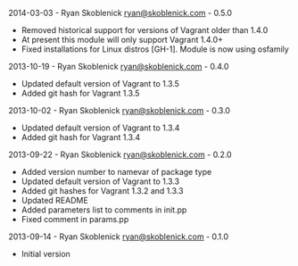 2014-03-03 - Ryan Skoblenick <ryan@skoblenick.com> - 0.5.0
  * Removed historical support for versions of Vagrant older than 1.4.0
  * At present this module will only support Vagrant 1.4.0+
  * Fixed installations for Linux distros [GH-1]. Module is now using osfamily

2013-10-19 - Ryan Skoblenick <ryan@skoblenick.com> - 0.4.0
  * Updated default version of Vagrant to 1.3.5
  * Added git hash for Vagrant 1.3.5

2013-10-02 - Ryan Skoblenick <ryan@skoblenick.com> - 0.3.0
  * Updated default version of Vagrant to 1.3.4
  * Added git hash for Vagrant 1.3.4

2013-09-22 - Ryan Skoblenick <ryan@skoblenick.com> - 0.2.0
  * Added version number to namevar of package type
  * Updated default version of Vagrant to 1.3.3
  * Added git hashes for Vagrant 1.3.2 and 1.3.3
  * Updated README
  * Added parameters list to comments in init.pp
  * Fixed comment in params.pp

2013-09-14 - Ryan Skoblenick <ryan@skoblenick.com> - 0.1.0
  * Initial version